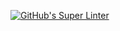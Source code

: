[![GitHub's Super Linter](https://github.com/ICS20-Programming-Remy-S/Unit1-02-HTML-Images/workflows/GitHub's%20Super%20Linter/badge.svg)](https://github.com/ICS20-Programming-Remy-S/Unit1-02-HTML-Images/actions)